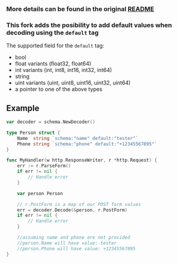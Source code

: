 
### More details can be found in the original [README](https://github.com/gorilla/schema/blob/master/README.md)


### This fork adds the posibility to add default values when decoding using the `default` tag

The supported field for the `default` tag:

* bool
* float variants (float32, float64)
* int variants (int, int8, int16, int32, int64)
* string
* uint variants (uint, uint8, uint16, uint32, uint64)
* a pointer to one of the above types


## Example


```go
var decoder = schema.NewDecoder()

type Person struct {
    Name  string `schema:"name" default:"tester"`
    Phone string `schema:"phone" default:"+12345567895"`
}

func MyHandler(w http.ResponseWriter, r *http.Request) {
    err := r.ParseForm()
    if err != nil {
        // Handle error
    }

    var person Person

    // r.PostForm is a map of our POST form values
    err = decoder.Decode(&person, r.PostForm)
    if err != nil {
        // Handle error
    }

    //assuming name and phone are not provided
    //person.Name will have value: tester
    //person.Phone will have value: +12345567895
}
```







